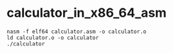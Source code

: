 # calculator_in_x86_64_asm

```
nasm -f elf64 calculator.asm -o calculator.o
ld calculator.o -o calculator
./calculator
